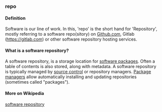 ### repo

<h4>Definition</h4><p>Software is our line of work. In this, &#39;repo&#39; is the short hand for &#39;Repository&#39;, mostly referring to a software repo(sitory) on <a href="https://github.com">Github.com</a>, Gitlab (<a href="https://gitlab.com">https://gitlab.com</a>) or other software repository hosting services. </p><h4>What is a software repository?</h4><p>A software repository, is a storage location for <a href="https://en.wikipedia.org/wiki/Package_format">software packages</a>. Often a table of contents is also stored, along with metadata. A software repository is typically managed by <a href="https://en.wikipedia.org/wiki/Version_control">source control</a> or repository managers. <a href="https://en.wikipedia.org/wiki/Package_manager">Package managers</a> allow automatically installing and updating repositories (sometimes called &quot;packages&quot;).  </p><h4>More on Wikipedia</h4><p><a href="https://en.wikipedia.org/wiki/Software_repository">software repository</a></p>